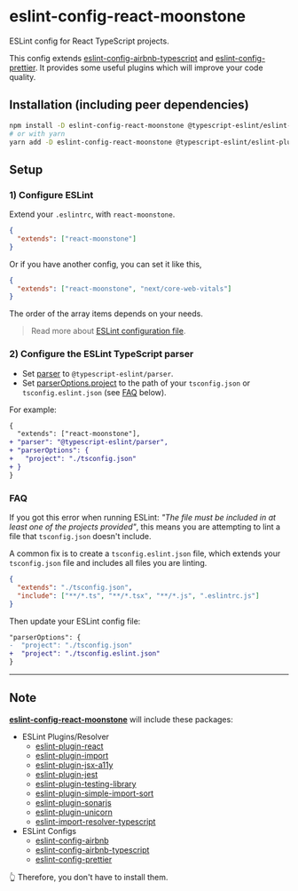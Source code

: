 # eslint-config-react-moonstone

ESLint config for React TypeScript projects.

This config extends [eslint-config-airbnb-typescript](https://www.npmjs.com/package/eslint-config-airbnb-typescript) and [eslint-config-prettier](https://www.npmjs.com/package/eslint-config-prettier).
It provides some useful plugins which will improve your code quality.

## Installation (including peer dependencies)

```sh
npm install -D eslint-config-react-moonstone @typescript-eslint/eslint-plugin @typescript-eslint/parser
# or with yarn
yarn add -D eslint-config-react-moonstone @typescript-eslint/eslint-plugin @typescript-eslint/parser
```

## Setup

### 1) Configure ESLint

Extend your `.eslintrc`, with `react-moonstone`.

```json
{
  "extends": ["react-moonstone"]
}
```

Or if you have another config, you can set it like this,

```json
{
  "extends": ["react-moonstone", "next/core-web-vitals"]
}
```

The order of the array items depends on your needs.

> Read more about [ESLint configuration file](https://eslint.org/docs/user-guide/configuring/configuration-files).

### 2) Configure the ESLint TypeScript parser

- Set [parser](https://github.com/typescript-eslint/typescript-eslint/tree/master/packages/parser#usage) to `@typescript-eslint/parser`.
- Set [parserOptions.project](https://github.com/typescript-eslint/typescript-eslint/tree/master/packages/parser#parseroptionsproject) to the path of your `tsconfig.json` or `tsconfig.eslint.json` (see [FAQ](#faq) below).

For example:

```diff
{
  "extends": ["react-moonstone"],
+ "parser": "@typescript-eslint/parser",
+ "parserOptions": {
+   "project": "./tsconfig.json"
+ }
}
```

### FAQ

If you got this error when running ESLint: _"The file must be included in at least one of the projects provided"_, this means you are attempting to lint a file that `tsconfig.json` doesn't include.

A common fix is to create a `tsconfig.eslint.json` file, which extends your `tsconfig.json` file and includes all files you are linting.

```json
{
  "extends": "./tsconfig.json",
  "include": ["**/*.ts", "**/*.tsx", "**/*.js", ".eslintrc.js"]
}
```

Then update your ESLint config file:

```diff
"parserOptions": {
-  "project": "./tsconfig.json"
+  "project": "./tsconfig.eslint.json"
}
```

---

## Note

**[eslint-config-react-moonstone](https://www.npmjs.com/package/eslint-config-react-moonstone)** will include these packages:

- ESLint Plugins/Resolver
  - [eslint-plugin-react](https://www.npmjs.com/package/eslint-plugin-react)
  - [eslint-plugin-import](https://www.npmjs.com/package/eslint-plugin-import)
  - [eslint-plugin-jsx-a11y](https://www.npmjs.com/package/eslint-plugin-jsx-a11y)
  - [eslint-plugin-jest](https://www.npmjs.com/package/eslint-plugin-jest)
  - [eslint-plugin-testing-library](https://www.npmjs.com/package/eslint-plugin-testing-library)
  - [eslint-plugin-simple-import-sort](https://www.npmjs.com/package/eslint-plugin-simple-import-sort)
  - [eslint-plugin-sonarjs](https://www.npmjs.com/package/eslint-plugin-sonarjs)
  - [eslint-plugin-unicorn](https://www.npmjs.com/package/eslint-plugin-unicorn)
  - [eslint-import-resolver-typescript](https://www.npmjs.com/package/eslint-import-resolver-typescript)
- ESLint Configs
  - [eslint-config-airbnb](https://www.npmjs.com/package/eslint-config-airbnb)
  - [eslint-config-airbnb-typescript](https://www.npmjs.com/package/eslint-config-airbnb-typescript)
  - [eslint-config-prettier](https://www.npmjs.com/package/eslint-config-prettier)

👆 Therefore, you don't have to install them.
